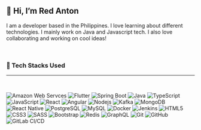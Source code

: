 ## 👋  Hi, I’m Red Anton

I am a developer based in the Philippines. I love learning about different technologies. I mainly work on Java and Javascript tech. I also love collaborating and working on cool ideas!

<br/>

### 🔨 Tech Stacks Used

---

<br/>

![Amazon Web Servces](https://img.shields.io/badge/Amazon%20Web%20Services-black?style=flat&logo=amazon-aws)
![Flutter](https://img.shields.io/badge/Flutter-black?style=flat&logo=flutter)
![Spring Boot](https://img.shields.io/badge/-Spring%20Boot-black?style=flat&logo=springboot)
![Java](https://img.shields.io/badge/-Java-black?style=flat&logo=java)
![TypeScript](https://img.shields.io/badge/-TypeScript-black?style=flat&logo=typescript)
![JavaScript](https://img.shields.io/badge/-JavaScript-black?style=flat&logo=javascript)
![React](https://img.shields.io/badge/React-black?style=flat&logo=react)
![Angular](https://img.shields.io/badge/Angular-black?style=flat&logo=angular)
![Nodejs](https://img.shields.io/badge/-Nodejs-black?style=flat&logo=Node.js)
![Kafka](https://img.shields.io/badge/Kafka-black?style=flat&logo=apache-kafka)
![MongoDB](https://img.shields.io/badge/MongoDB-4EA94B?style=for-the-badge&logo=mongodb&logoColor=white)
![React Native](https://img.shields.io/badge/React%20Native-black?style=flat&logo=react)
![PostgreSQL](https://img.shields.io/badge/-PostgreSQL-black?style=flat&logo=postgresql)
![MySQL](https://img.shields.io/badge/-MySQL-black?style=flat&logo=mysql)
![Docker](https://img.shields.io/badge/-Docker-black?style=flat&logo=docker)
![Jenkins](https://img.shields.io/badge/Jenkins-black?style=flat&logo=jenkins)
![HTML5](https://img.shields.io/badge/-HTML5-black?style=flat&logo=html5&logoColor=white)
![CSS3](https://img.shields.io/badge/-CSS3-black?style=flat&logo=css3)
![SASS](https://img.shields.io/badge/-SASS-black?style=flat&logo=sass)
![Bootstrap](https://img.shields.io/badge/-Bootstrap-black?style=flat&logo=bootstrap)
![Redis](https://img.shields.io/badge/-Redis-black?style=flat&logo=Redis)
![GraphQL](https://img.shields.io/badge/-GraphQL-black?style=flat&logo=graphql)
![Git](https://img.shields.io/badge/-Git-black?style=flat&logo=git)
![GitHub](https://img.shields.io/badge/-GitHub-black?style=flat&logo=github)
![GitLab CI/CD](https://img.shields.io/badge/-GitLab%20CI%2fCD-black?style=flat&logo=gitlab)

<br/>

